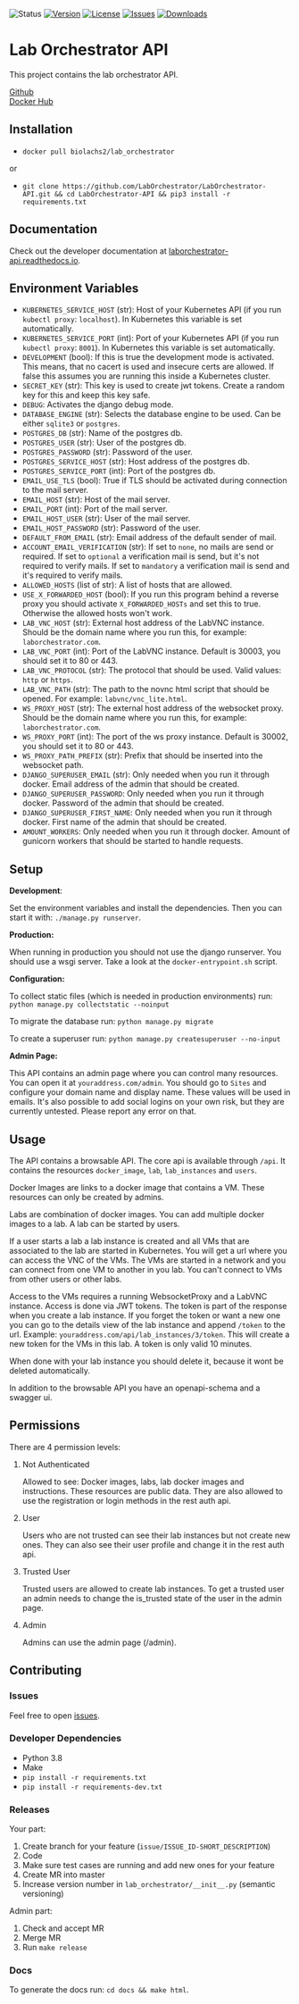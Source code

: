 ![Status](https://img.shields.io/badge/status-alpha-red)
[![Version](https://img.shields.io/docker/v/biolachs2/lab_orchestrator)](https://hub.docker.com/r/biolachs2/lab_orchestrator/tags)
[![License](https://img.shields.io/github/license/laborchestrator/laborchestrator-api)](https://github.com/LabOrchestrator/laborchestrator-api/blob/main/LICENSE)
[![Issues](https://img.shields.io/github/issues/laborchestrator/laborchestrator-api)](https://github.com/laborchestrator/laborchestrator-api/issues)
[![Downloads](https://img.shields.io/docker/pulls/biolachs2/lab_orchestrator)](https://hub.docker.com/r/biolachs2/lab_orchestrator)

# Lab Orchestrator API

This project contains the lab orchestrator API.

[Github](https://github.com/LabOrchestrator/LabOrchestrator-api)  
[Docker Hub](https://hub.docker.com/r/biolachs2/lab_orchestrator)

## Installation

- `docker pull biolachs2/lab_orchestrator`

or

- `git clone https://github.com/LabOrchestrator/LabOrchestrator-API.git && cd LabOrchestrator-API && pip3 install -r requirements.txt`

## Documentation

Check out the developer documentation at [laborchestrator-api.readthedocs.io](https://laborchestrator-api.readthedocs.io/en/latest/).

## Environment Variables

- `KUBERNETES_SERVICE_HOST` (str): Host of your Kubernetes API (if you run `kubectl proxy`: `localhost`). In Kubernetes this variable is set automatically.
- `KUBERNETES_SERVICE_PORT` (int): Port of your Kubernetes API (if you run `kubectl proxy`: `8001`). In Kubernetes this variable is set automatically.
- `DEVELOPMENT` (bool): If this is true the development mode is activated. This means, that no cacert is used and insecure certs are allowed. If false this assumes you are running this inside a Kubernetes cluster.
- `SECRET_KEY` (str): This key is used to create jwt tokens. Create a random key for this and keep this key safe.
- `DEBUG`: Activates the django debug mode.
- `DATABASE_ENGINE` (str): Selects the database engine to be used. Can be either `sqlite3` or `postgres`.
- `POSTGRES_DB` (str): Name of the postgres db.
- `POSTGRES_USER` (str): User of the postgres db.
- `POSTGRES_PASSWORD` (str): Password of the user.
- `POSTGRES_SERVICE_HOST` (str): Host address of the postgres db.
- `POSTGRES_SERVICE_PORT` (int): Port of the postgres db.
- `EMAIL_USE_TLS` (bool): True if TLS should be activated during connection to the mail server.
- `EMAIL_HOST` (str): Host of the mail server.
- `EMAIL_PORT` (int): Port of the mail server.
- `EMAIL_HOST_USER` (str): User of the mail server.
- `EMAIL_HOST_PASSWORD` (str): Password of the user.
- `DEFAULT_FROM_EMAIL` (str): Email address of the default sender of mail.
- `ACCOUNT_EMAIL_VERIFICATION` (str): If set to `none`, no mails are send or required. If set to `optional` a verification mail is send, but it's not required to verify mails. If set to `mandatory` a verification mail is send and it's required to verify mails.
- `ALLOWED_HOSTS` (list of str): A list of hosts that are allowed.
- `USE_X_FORWARDED_HOST` (bool): If you run this program behind a reverse proxy you should activate `X_FORWARDED_HOSTs` and set this to true. Otherwise the allowed hosts won't work.
- `LAB_VNC_HOST` (str): External host address of the LabVNC instance. Should be the domain name where you run this, for example: `laborchestrator.com`.
- `LAB_VNC_PORT` (int): Port of the LabVNC instance. Default is 30003, you should set it to 80 or 443.
- `LAB_VNC_PROTOCOL` (str): The protocol that should be used. Valid values: `http` or `https`.
- `LAB_VNC_PATH` (str): The path to the novnc html script that should be opened. For example: `labvnc/vnc_lite.html`.
- `WS_PROXY_HOST` (str): The external host address of the websocket proxy. Should be the domain name where you run this, for example: `laborchestrator.com`.
- `WS_PROXY_PORT` (int): The port of the ws proxy instance. Default is 30002, you should set it to 80 or 443. 
- `WS_PROXY_PATH_PREFIX` (str): Prefix that should be inserted into the websocket path.
- `DJANGO_SUPERUSER_EMAIL` (str): Only needed when you run it through docker. Email address of the admin that should be created.
- `DJANGO_SUPERUSER_PASSWORD`: Only needed when you run it through docker. Password of the admin that should be created.
- `DJANGO_SUPERUSER_FIRST_NAME`: Only needed when you run it through docker. First name of the admin that should be created.
- `AMOUNT_WORKERS`: Only needed when you run it through docker. Amount of gunicorn workers that should be started to handle requests.


## Setup

**Development**:

Set the environment variables and install the dependencies. Then you can start it with: `./manage.py runserver`.

**Production:**

When running in production you should not use the django runserver. You should use a wsgi server. Take a look at the `docker-entrypoint.sh` script.

**Configuration:**

To collect static files (which is needed in production environments) run: `python manage.py collectstatic --noinput`

To migrate the database run: `python manage.py migrate`

To create a superuser run: `python manage.py createsuperuser --no-input`

**Admin Page:**

This API contains an admin page where you can control many resources. You can open it at `youraddress.com/admin`. You should go to `Sites` and configure your domain name and display name. These values will be used in emails. It's also possible to add social logins on your own risk, but they are currently untested. Please report any error on that.

## Usage

The API contains a browsable API. The core api is available through `/api`. It contains the resources `docker_image`, `lab`, `lab_instances` and `users`.

Docker Images are links to a docker image that contains a VM. These resources can only be created by admins.

Labs are combination of docker images. You can add multiple docker images to a lab. A lab can be started by users.

If a user starts a lab a lab instance is created and all VMs that are associated to the lab are started in Kubernetes. You will get a url where you can access the VNC of the VMs. The VMs are started in a network and you can connect from one VM to another in you lab. You can't connect to VMs from other users or other labs.

Access to the VMs requires a running WebsocketProxy and a LabVNC instance. Access is done via JWT tokens. The token is part of the response when you create a lab instance. If you forget the token or want a new one you can go to the details view of the lab instance and append `/token` to the url. Example: `youraddress.com/api/lab_instances/3/token`. This will create a new token for the VMs in this lab. A token is only valid 10 minutes.

When done with your lab instance you should delete it, because it wont be deleted automatically.

In addition to the browsable API you have an openapi-schema and a swagger ui.

## Permissions

There are 4 permission levels:

1. Not Authenticated
   
   Allowed to see: Docker images, labs, lab docker images and instructions. These resources are
   public data. They are also allowed to use the registration or login methods in the rest auth api.
   
2. User
   
   Users who are not trusted can see their lab instances but not create new ones. They can also see their user profile and
   change it in the rest auth api.

3. Trusted User
   
   Trusted users are allowed to create lab instances. To get a trusted user an admin needs to change the is_trusted
   state of the user in the admin page.

4. Admin

   Admins can use the admin page (/admin).


## Contributing

### Issues

Feel free to open [issues](https://github.com/LabOrchestrator/LabOrchestrator-API/issues).

### Developer Dependencies

- Python 3.8
- Make
- `pip install -r requirements.txt`
- `pip install -r requirements-dev.txt`

### Releases

Your part:

1. Create branch for your feature (`issue/ISSUE_ID-SHORT_DESCRIPTION`)
2. Code
3. Make sure test cases are running and add new ones for your feature
4. Create MR into master
5. Increase version number in `lab_orchestrator/__init__.py` (semantic versioning)

Admin part:

1. Check and accept MR
2. Merge MR
3. Run `make release`

### Docs

To generate the docs run: `cd docs && make html`.
